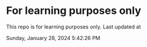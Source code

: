 # For learning purposes only
This repo is for learning purposes only.
Last updated at

Sunday, January 28, 2024 5:42:26 PM

